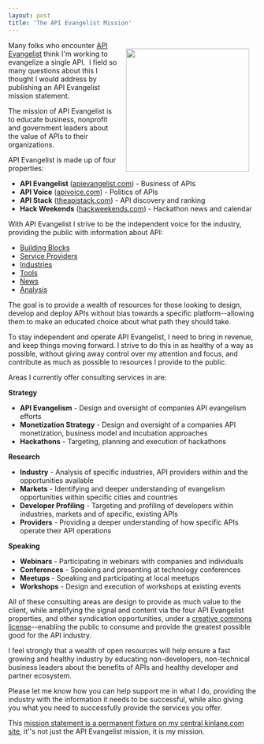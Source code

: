 ```yaml
---
layout: post
title: 'The API Evangelist Mission'
---
```

<p><a title="API Evangelist" href="http://apievangelist.com"><img style="padding: 15px;" src="http://kinlane-productions.s3.amazonaws.com/api-evangelist/api-evangelist-logo-400.png" alt="" width="250" align="right" /></a></p>
<p>Many folks who encounter <a title="API Evangelist" href="http://apievangelist.com">API Evangelist</a> think I'm working to evangelize a single API. &nbsp;I field so many questions about this I thought I would address by publishing an API Evangelist mission statement.&nbsp;</p>
<p>The mission of API Evangelist is to educate business, nonprofit and government leaders about the value of APIs to their organizations.</p>
<p>API Evangelist is made up of four properties:</p>
<ul class="mainlist">
<li><strong>API Evangelist </strong>(<a href="http://apievangelist.com">apievangelist.com</a>) - Business of APIs</li>
<li><strong>API Voice</strong> (<a href="http://apivoice.com">apivoice.com</a>) - Politics of APIs</li>
<li><strong>API Stack</strong> (<a href="http://theapistack.com">theapistack.com</a>) - API discovery and ranking </li>
<li><strong>Hack Weekends</strong> (<a href="http://hackweekends.com">hackweekends.com</a>) - Hackathon news and calendar</li>
</ul>
<p>With API Evangelist I strive to be the independent voice for the industry, providing the public with information about API:</p>
<ul class="mainlist">
<li><a title="API Building Blocks" href="/buildingblocks/">Building Blocks</a></li>
<li><a title="API Service Providers" href="/serviceproviders/">Service Providers</a></li>
<li><a title="API Industries" href="/industries/">Industries</a></li>
<li><a title="API Tools" href="/apitools/">Tools</a></li>
<li><a title="API News" href="/news/">News</a></li>
<li><a title="API Analysis" href="/blog/">Analysis</a></li>
</ul>
<p>The goal is to provide a wealth of resources for those looking to design, develop and deploy APIs without bias towards a specific platform--allowing them to make an educated choice about what path they should take.</p>
<p>To stay independent and operate API Evangelist, I need to bring in revenue, and keep things moving forward.  I strive to do this in as healthy of a way as possible, without giving away control over my attention and focus, and contribute as much as possible to resources I provide to the public.</p>
<p>Areas I currently offer consulting services in are:</p>
<p><strong>Strategy</strong></p>
<ul class="mainlist">
<li><strong>API Evangelism</strong> - Design and oversight of companies API evangelism efforts</li>
<li><strong>Monetization Strategy</strong> - Design and oversight of a companies API monetization, business model and incubation approaches</li>
<li><strong>Hackathons</strong> - Targeting, planning and execution of hackathons</li>
</ul>
<p><strong>Research</strong></p>
<ul class="mainlist">
<li><strong>Industry</strong> - Analysis of specific industries, API providers within and the opportunities available</li>
<li><strong>Markets</strong> - Identifying and deeper understanding of evangelism opportunities within specific cities and countries</li>
<li><strong>Developer Profiling</strong> - Targeting and profiling of developers within industries, markets and of specific, existing APIs</li>
<li><strong>Providers</strong> - Providing a deeper understanding of how specific APIs operate their API operations</li>
</ul>
<p><strong>Speaking</strong></p>
<ul class="mainlist">
<li><strong>Webinars</strong> - Participating in webinars with companies and individuals</li>
<li><strong>Conferences</strong> - Speaking and presenting at technology conferences</li>
<li><strong>Meetups</strong> - Speaking and participating at local meetups</li>
<li><strong>Workshops</strong> - Design and execution of workshops at existing events</li>
</ul>
<p>All of these consulting areas are design to provide as much value to the client, while amplifying the signal and content via the four API Evangelist properties, and other syndication opportunities, under a <a title="Creative Commons License" href="http://creativecommons.org/licenses/by-sa/3.0/">creative commons license</a>--enabling the public to consume and provide the greatest possible good for the API industry.</p>
<p>I feel strongly that a wealth of open resources will help ensure a fast growing and healthy industry by educating non-developers, non-technical business leaders about the benefits of APIs and healthy developer and partner ecosystem.</p>
<p>Please let me know how you can help support me in what I do, providing the industry with the information it needs to be successful, while also giving you what you need to successfully provide the services you offer.</p>
<p>This <a href="http://kinlane.com/mission.php">mission statement is a permanent fixture on my central kinlane.com site</a>, it''s not just the API Evangelist mission, it is my mission.</p>